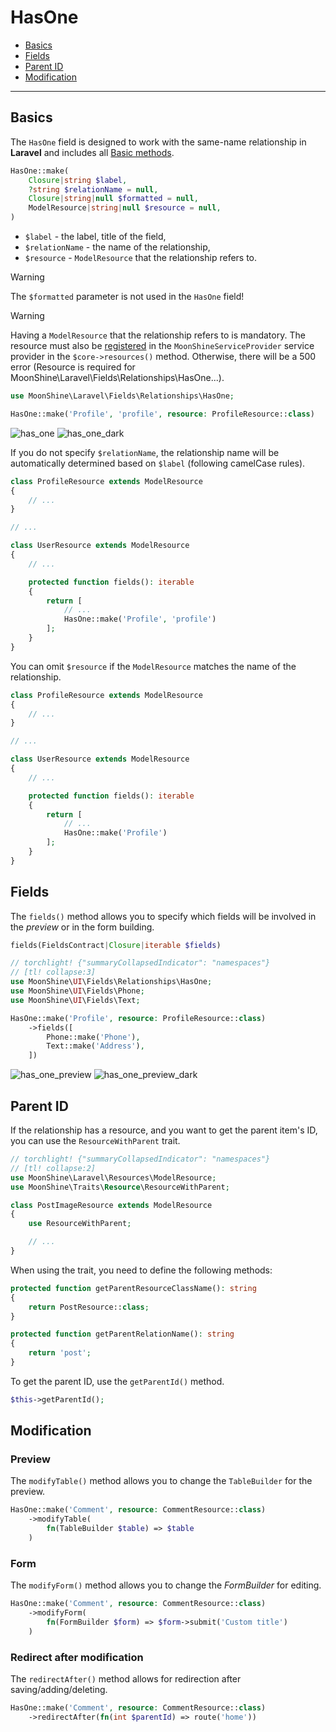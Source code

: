 # HasOne

- [Basics](#basics)
- [Fields](#fields)
- [Parent ID](#parent-id)
- [Modification](#modify)

---

<a name="basics"></a>
## Basics

The `HasOne` field is designed to work with the same-name relationship in **Laravel** and includes all [Basic methods](/docs/{{version}}/fields/basic-methods).

```php
HasOne::make(
    Closure|string $label,
    ?string $relationName = null,
    Closure|string|null $formatted = null,
    ModelResource|string|null $resource = null,
)
```

- `$label` - the label, title of the field,
- `$relationName` - the name of the relationship,
- `$resource` - `ModelResource` that the relationship refers to.

> [!WARNING]
> The `$formatted` parameter is not used in the `HasOne` field!

> [!WARNING]
> Having a `ModelResource` that the relationship refers to is mandatory.
> The resource must also be [registered](/docs/{{version}}/model-resource/index#declaring-in-the-system) in the `MoonShineServiceProvider` service provider in the `$core->resources()` method.
> Otherwise, there will be a 500 error (Resource is required for MoonShine\Laravel\Fields\Relationships\HasOne...).

```php
use MoonShine\Laravel\Fields\Relationships\HasOne;

HasOne::make('Profile', 'profile', resource: ProfileResource::class)
```

![has_one](https://raw.githubusercontent.com/moonshine-software/doc/3.x/resources/screenshots/has_one.png)
![has_one_dark](https://raw.githubusercontent.com/moonshine-software/doc/3.x/resources/screenshots/has_one_dark.png)

If you do not specify `$relationName`, the relationship name will be automatically determined based on `$label` (following camelCase rules).

```php
class ProfileResource extends ModelResource
{
    // ...
}

// ...

class UserResource extends ModelResource
{
    // ...

    protected function fields(): iterable
    {
        return [
            // ...
            HasOne::make('Profile', 'profile')
        ];
    }
}
```

You can omit `$resource` if the `ModelResource` matches the name of the relationship.

```php
class ProfileResource extends ModelResource
{
    // ...
}

// ...

class UserResource extends ModelResource
{
    // ...

    protected function fields(): iterable
    {
        return [
            // ...
            HasOne::make('Profile')
        ];
    }
}
```

<a name="fields"></a>
## Fields

The `fields()` method allows you to specify which fields will be involved in the *preview* or in the form building.

```php
fields(FieldsContract|Closure|iterable $fields)
```

```php
// torchlight! {"summaryCollapsedIndicator": "namespaces"}
// [tl! collapse:3]
use MoonShine\UI\Fields\Relationships\HasOne;
use MoonShine\UI\Fields\Phone;
use MoonShine\UI\Fields\Text;

HasOne::make('Profile', resource: ProfileResource::class)
    ->fields([
        Phone::make('Phone'),
        Text::make('Address'),
    ])
```

![has_one_preview](https://raw.githubusercontent.com/moonshine-software/doc/3.x/resources/screenshots/has_one_preview.png)
![has_one_preview_dark](https://raw.githubusercontent.com/moonshine-software/doc/3.x/resources/screenshots/has_one_preview_dark.png)

<a name="parent-id"></a>
## Parent ID

If the relationship has a resource, and you want to get the parent item's ID, you can use the `ResourceWithParent` trait.

```php
// torchlight! {"summaryCollapsedIndicator": "namespaces"}
// [tl! collapse:2]
use MoonShine\Laravel\Resources\ModelResource;
use MoonShine\Traits\Resource\ResourceWithParent;

class PostImageResource extends ModelResource
{
    use ResourceWithParent;

    // ...
}
```

When using the trait, you need to define the following methods:

```php
protected function getParentResourceClassName(): string
{
    return PostResource::class;
}

protected function getParentRelationName(): string
{
    return 'post';
}
```

To get the parent ID, use the `getParentId()` method.

```php
$this->getParentId();
```

<a name="modify"></a>
## Modification

### Preview

The `modifyTable()` method allows you to change the `TableBuilder` for the preview.

```php
HasOne::make('Comment', resource: CommentResource::class)
    ->modifyTable(
        fn(TableBuilder $table) => $table
    )
```

### Form

The `modifyForm()` method allows you to change the *FormBuilder* for editing.

```php
HasOne::make('Comment', resource: CommentResource::class)
    ->modifyForm(
        fn(FormBuilder $form) => $form->submit('Custom title')
    )
```

### Redirect after modification

The `redirectAfter()` method allows for redirection after saving/adding/deleting.

```php
HasOne::make('Comment', resource: CommentResource::class)
    ->redirectAfter(fn(int $parentId) => route('home'))
```
